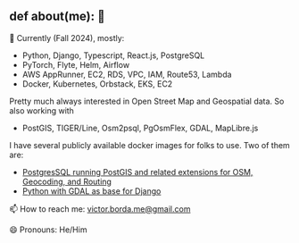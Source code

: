 ## def about(me): 👋

🔭 Currently (Fall 2024), mostly:
- Python, Django, Typescript, React.js, PostgreSQL
- PyTorch, Flyte, Helm, Airflow
- AWS AppRunner, EC2, RDS, VPC, IAM, Route53, Lambda
- Docker, Kubernetes, Orbstack, EKS, EC2

Pretty much always interested in Open Street Map and Geospatial data. So also working with
- PostGIS, TIGER/Line, Osm2psql, PgOsmFlex, GDAL, MapLibre.js

I have several publicly available docker images for folks to use. Two of them are:
- [PostgresSQL running PostGIS and related extensions for OSM, Geocoding, and Routing](https://hub.docker.com/r/therapeuticyoga/postgis-osm-geo-route-amd)
- [Python with GDAL as base for Django](https://hub.docker.com/r/therapeuticyoga/django-geo-base-amd)

📫 How to reach me: victor.borda.me@gmail.com

😄 Pronouns: He/Him
